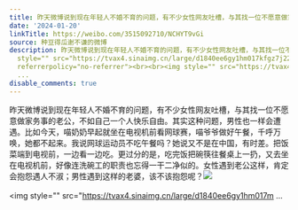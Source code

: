```yaml
---
title: 昨天微博说到现在年轻人不婚不育的问题，有不少女性网友吐槽，与其找一位不愿意做家务事的老公，不如自己一个人快乐自由。其实这种问题，男性也一样会遭遇。比如...
date: '2024-01-20'
linkTitle: https://weibo.com/3515092710/NCHYT9vGi
source: 种豆得瓜谢不谦的微博
description: 昨天微博说到现在年轻人不婚不育的问题，有不少女性网友吐槽，与其找一位不愿意做家务事的老公，不如自己一个人快乐自由。其实这种问题，男性也一样会遭遇。比如今天，喵奶奶早起就坐在电视机前看网球赛，喵爷爷做好午餐，千呼万唤，她都不起来。我说网球运动员不吃午餐吗？她说又不是在中国，有时差。把饭菜端到电视前，一边看一边吃。更过分的是，吃完饭把碗筷往餐桌上一扔，又去坐在电视机前，好像连洗碗工的职责也忘得一干二净似的。女性遇到老公这样，肯定会抱怨遇人不淑；男性遇到这样的老婆，该不该抱怨呢？<img
  style="" src="https://tvax4.sinaimg.cn/large/d1840ee6gy1hm017kfgz7j22eo37khdu.jpg"
  referrerpolicy="no-referrer"><br><br><img style="" src="https://tvax4.sinaimg.cn/large/d1840ee6gy1hm017m
  ...
disable_comments: true
---
```

昨天微博说到现在年轻人不婚不育的问题，有不少女性网友吐槽，与其找一位不愿意做家务事的老公，不如自己一个人快乐自由。其实这种问题，男性也一样会遭遇。比如今天，喵奶奶早起就坐在电视机前看网球赛，喵爷爷做好午餐，千呼万唤，她都不起来。我说网球运动员不吃午餐吗？她说又不是在中国，有时差。把饭菜端到电视前，一边看一边吃。更过分的是，吃完饭把碗筷往餐桌上一扔，又去坐在电视机前，好像连洗碗工的职责也忘得一干二净似的。女性遇到老公这样，肯定会抱怨遇人不淑；男性遇到这样的老婆，该不该抱怨呢？<img style="" src="https://tvax4.sinaimg.cn/large/d1840ee6gy1hm017kfgz7j22eo37khdu.jpg" referrerpolicy="no-referrer"><br><br><img style="" src="https://tvax4.sinaimg.cn/large/d1840ee6gy1hm017m ...